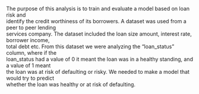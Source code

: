 The purpose of this analysis is to train and evaluate a model based on loan risk and  
identify the credit worthiness of its borrowers. A dataset was used from a peer to peer lending  
services company. The dataset included the loan size amount, interest rate, borrower income,  
total debt etc. From this dataset we were analyzing the “loan_status” column, where if the  
loan_status had a value of 0 it meant the loan was in a healthy standing, and a value of 1 meant  
the loan was at  risk of defaulting or risky. We needed to make a model that would try to predict  
whether the loan was healthy or at risk of defaulting.